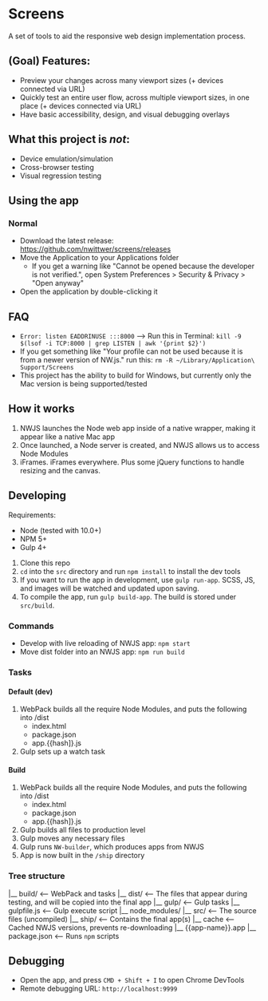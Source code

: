 # Screens
A set of tools to aid the responsive web design implementation process.

## (Goal) Features:
- Preview your changes across many viewport sizes (+ devices connected via URL)
- Quickly test an entire user flow, across multiple viewport sizes, in one place (+ devices connected via URL)
- Have basic accessibility, design, and visual debugging overlays

## What this project is _not_:
- Device emulation/simulation
- Cross-browser testing
- Visual regression testing

## Using the app
### Normal
- Download the latest release: https://github.com/nwittwer/screens/releases
- Move the Application to your Applications folder
    - If you get a warning like "Cannot be opened because the developer is not verified.", open System Preferences > Security & Privacy > "Open anyway"
- Open the application by double-clicking it

## FAQ
- `Error: listen EADDRINUSE :::8000` --> Run this in Terminal: `kill -9 $(lsof -i TCP:8000 | grep LISTEN | awk '{print $2}')`
- If you get something like "Your profile can not be used because it is from a newer version of NW.js." run this: `rm -R ~/Library/Application\ Support/Screens`
- This project has the ability to build for Windows, but currently only the Mac version is being supported/tested

## How it works
1. NWJS launches the Node web app inside of a native wrapper, making it appear like a native Mac app
2. Once launched, a Node server is created, and NWJS allows us to access Node Modules
3. iFrames. iFrames everywhere. Plus some jQuery functions to handle resizing and the canvas.

## Developing
Requirements:
- Node (tested with 10.0+)
- NPM 5+
- Gulp 4+

1. Clone this repo
2. `cd` into the `src` directory and run `npm install` to install the dev tools
3. If you want to run the app in development, use `gulp run-app`. SCSS, JS, and images will be watched and updated upon saving.
4. To compile the app, run `gulp build-app`. The build is stored under `src/build`.

### Commands

- Develop with live reloading of NWJS app: `npm start`
- Move dist folder into an NWJS app: `npm run build`

### Tasks

#### Default (dev)
1. WebPack builds all the require Node Modules, and puts the following into /dist
    - index.html
    - package.json
    - app.{{hash]}.js
2. Gulp sets up a watch task

#### Build

1. WebPack builds all the require Node Modules, and puts the following into /dist
    - index.html
    - package.json
    - app.{{hash]}.js
2. Gulp builds all files to production level
3. Gulp moves any necessary files
4. Gulp runs `NW-builder`, which produces apps from NWJS
5. App is now built in the `/ship` directory

### Tree structure

|__ build/          <-- WebPack and tasks
|__ dist/           <-- The files that appear during testing, and will be copied into the final app 
|__ gulp/           <-- Gulp tasks
|__ gulpfile.js     <-- Gulp execute script
|__ node_modules/
|__ src/            <-- The source files (uncompiled)
|__ ship/           <-- Contains the final app(s)
    |__ cache       <-- Cached NWJS versions, prevents re-downloading
    |__ {{app-name}}.app
|__ package.json    <-- Runs `npm` scripts

## Debugging
- Open the app, and press `CMD + Shift + I` to open Chrome DevTools
- Remote debugging URL: `http://localhost:9999`
